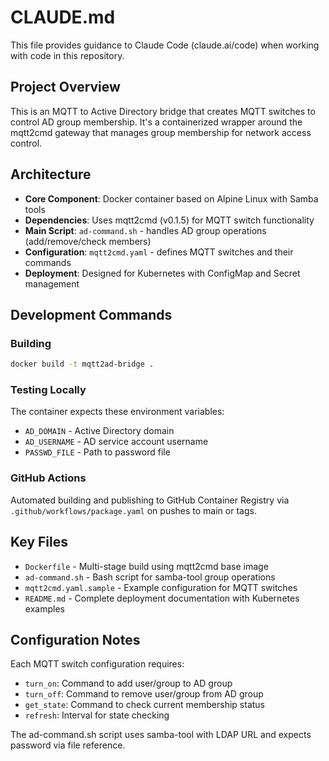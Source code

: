 # CLAUDE.md

This file provides guidance to Claude Code (claude.ai/code) when working with code in this repository.

## Project Overview

This is an MQTT to Active Directory bridge that creates MQTT switches to control AD group membership. It's a containerized wrapper around the mqtt2cmd gateway that manages group membership for network access control.

## Architecture

- **Core Component**: Docker container based on Alpine Linux with Samba tools
- **Dependencies**: Uses mqtt2cmd (v0.1.5) for MQTT switch functionality
- **Main Script**: `ad-command.sh` - handles AD group operations (add/remove/check members)
- **Configuration**: `mqtt2cmd.yaml` - defines MQTT switches and their commands
- **Deployment**: Designed for Kubernetes with ConfigMap and Secret management

## Development Commands

### Building
```bash
docker build -t mqtt2ad-bridge .
```

### Testing Locally
The container expects these environment variables:
- `AD_DOMAIN` - Active Directory domain
- `AD_USERNAME` - AD service account username
- `PASSWD_FILE` - Path to password file

### GitHub Actions
Automated building and publishing to GitHub Container Registry via `.github/workflows/package.yaml` on pushes to main or tags.

## Key Files

- `Dockerfile` - Multi-stage build using mqtt2cmd base image
- `ad-command.sh` - Bash script for samba-tool group operations
- `mqtt2cmd.yaml.sample` - Example configuration for MQTT switches
- `README.md` - Complete deployment documentation with Kubernetes examples

## Configuration Notes

Each MQTT switch configuration requires:
- `turn_on`: Command to add user/group to AD group
- `turn_off`: Command to remove user/group from AD group
- `get_state`: Command to check current membership status
- `refresh`: Interval for state checking

The ad-command.sh script uses samba-tool with LDAP URL and expects password via file reference.
